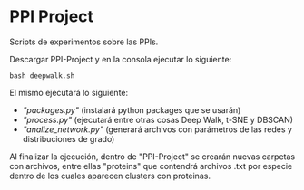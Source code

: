 # PPI Project
Scripts de experimentos sobre las PPIs.

Descargar PPI-Project y en la consola ejecutar lo siguiente:

```
bash deepwalk.sh
```
El mismo ejecutará lo siguiente:
* *"packages.py"* (instalará python packages que se usarán)
* *"process.py"* (ejecutará entre otras cosas Deep Walk, t-SNE y DBSCAN)
* *"analize_network.py"* (generará archivos con parámetros de las redes y distribuciones de grado)

Al finalizar la ejecución, dentro de "PPI-Project" se crearán nuevas carpetas con archivos, entre ellas "proteins" que contendrá archivos .txt por especie dentro de los cuales aparecen clusters con proteinas.

